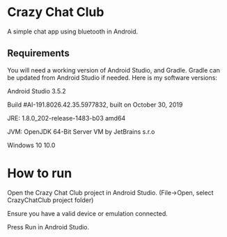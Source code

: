 # Crazy Chat Club
A simple chat app using bluetooth in Android.

## Requirements
You will need a working version of Android Studio, and Gradle. Gradle can be updated from Android Studio if needed. Here is my software versions:

Android Studio 3.5.2

Build #AI-191.8026.42.35.5977832, built on October 30, 2019

JRE: 1.8.0_202-release-1483-b03 amd64

JVM: OpenJDK 64-Bit Server VM by JetBrains s.r.o

Windows 10 10.0

# How to run
Open the Crazy Chat Club project in Android Studio. (File->Open, select CrazyChatClub project folder)

Ensure you have a valid device or emulation connected.

Press Run in Android Studio.